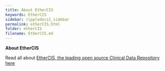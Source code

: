 ```yaml
---
title: About EtherCIS
keywords: EtherCIS
sidebar: rippledocs1_sidebar
permalink: etherCIS.html
folder: etherCIS
filename: EtherCIS.md
---
```





**About EtherCIS**

Read all about [EtherCIS, the leading open source Clinical Data Repository here](http://ripple.foundation/ethercis/)
